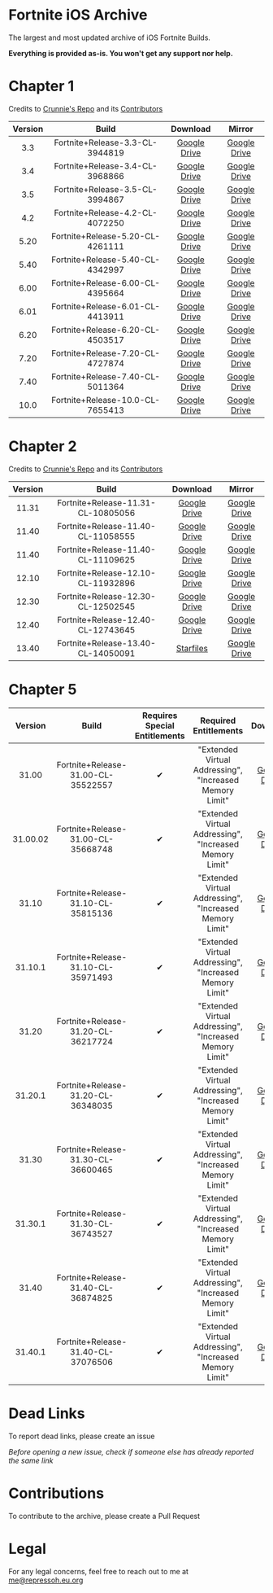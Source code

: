 # Fortnite iOS Archive

The largest and most updated archive of iOS Fortnite Builds.

**Everything is provided as-is. You won't get any support nor help.**

# Chapter 1

Credits to [Crunnie's Repo](https://github.com/Crunnie/FNiOS-Archive?tab=readme-ov-file) and its [Contributors](https://github.com/Crunnie/FNiOS-Archive?tab=readme-ov-file#credits)

|Version|Build|Download|Mirror|
|:---:|:---:|:---:|:---:|
|3.3|Fortnite+Release-3.3-CL-3944819|[Google Drive](https://rebrand.ly/33CL3944819)|[Google Drive](https://drive.google.com/file/d/1-BruW_XYYzyZZFmAz94ufDo_XW-dBunC/view)|
|3.4|Fortnite+Release-3.4-CL-3968866|[Google Drive](https://rebrand.ly/34CL3968866)|[Google Drive](https://drive.google.com/file/d/1-CLGkX7yj0CPdqAWf0m-HnOFTYy2EUQX/view)|
|3.5|Fortnite+Release-3.5-CL-3994867|[Google Drive](https://rebrand.ly/35CL3994867)|[Google Drive](https://drive.google.com/file/d/1-GmMvZDnpUIxzpVAn8xRBpdBUF6O2e1U/view)|
|4.2|Fortnite+Release-4.2-CL-4072250|[Google Drive](https://rebrand.ly/42CL4072250)|[Google Drive](https://drive.google.com/file/d/1-Is4INguv5wQRlVf8UWWqHngkEkronvn/view)|
|5.20|Fortnite+Release-5.20-CL-4261111|[Google Drive](https://rebrand.ly/520CL4261111)|[Google Drive](https://drive.google.com/file/d/1-JR_AAykwmtj6w3nX3-sWsaKrAJhLIZ_/view)|
|5.40|Fortnite+Release-5.40-CL-4342997|[Google Drive](https://rebrand.ly/540CL4342997)|[Google Drive](https://drive.google.com/file/d/1-NoCya_lJHBLmPGlpUrtGZ3N-QY0Pp9Q/view)|
|6.00|Fortnite+Release-6.00-CL-4395664|[Google Drive](https://rebrand.ly/600CL4395664)|[Google Drive](https://drive.google.com/file/d/1-OUM0FuMVtNBsODfnUbnHuKzAYcyLTyG/view)|
|6.01|Fortnite+Release-6.01-CL-4413911|[Google Drive](https://rebrand.ly/601CL4413911)|[Google Drive](https://drive.google.com/file/d/1-S79qx_FAl8rhHhSF_j7rQ9539CT38LY/view)|
|6.20|Fortnite+Release-6.20-CL-4503517|[Google Drive](https://rebrand.ly/620CL4503517)|[Google Drive](https://drive.google.com/file/d/1-XvOnloqXaIiBWJqg6oeBLByzWo2ZDBW/view)|
|7.20|Fortnite+Release-7.20-CL-4727874|[Google Drive](https://rebrand.ly/720CL4727874)|[Google Drive](https://drive.google.com/file/d/1-d9HfBfc_GoqRQxk2OOxpHpDs3sKqGe9/view)|
|7.40|Fortnite+Release-7.40-CL-5011364|[Google Drive](https://rebrand.ly/740CL5011364)|[Google Drive](https://drive.google.com/file/d/1-eiqOX0uc_mejmWpFgKwceWT-lzqUUQ7/view)|
|10.0|Fortnite+Release-10.0-CL-7655413|[Google Drive](https://rebrand.ly/1000CL7655413)|[Google Drive](https://drive.google.com/file/d/1-56zpHCYcjfcWUqMAPFd-rc9MBPvwb0S/view)|

# Chapter 2

Credits to [Crunnie's Repo](https://github.com/Crunnie/FNiOS-Archive?tab=readme-ov-file) and its [Contributors](https://github.com/Crunnie/FNiOS-Archive?tab=readme-ov-file#credits)

|Version|Build|Download|Mirror|
|:---:|:---:|:---:|:---:|
|11.31|Fortnite+Release-11.31-CL-10805056|[Google Drive](https://rebrand.ly/1131CL10805056)|[Google Drive](https://drive.google.com/file/d/1-pIVwDExsbCvQ1ERJKCiETwODiLkSLCi/view)|
|11.40|Fortnite+Release-11.40-CL-11058555|[Google Drive](https://rebrand.ly/1140CL11058555)|[Google Drive](https://drive.google.com/file/d/103R0oMRyNhIYna6Q8tekSa47lkIUWYWr/view)|
|11.40|Fortnite+Release-11.40-CL-11109625|[Google Drive](https://rebrand.ly/1140CL11109625)|[Google Drive](https://drive.google.com/file/d/1081luQt3UAuezQw3Ab2PQgKuAKWUTMV4/view)|
|12.10|Fortnite+Release-12.10-CL-11932896|[Google Drive](https://rebrand.ly/1210CL11932896)|[Google Drive](https://drive.google.com/file/d/1084NEYDz2Rt15VSbjjfB9P6tp5DF3xI3/view)|
|12.30|Fortnite+Release-12.30-CL-12502545|[Google Drive](https://rebrand.ly/1230CL12502545)|[Google Drive](https://drive.google.com/file/d/10BJVimAfHVKqyexfQ2rNqG8HbwvQTX3P/view)|
|12.40|Fortnite+Release-12.40-CL-12743645|[Google Drive](https://rebrand.ly/1240CL12743645)|[Google Drive](https://drive.google.com/file/d/10C7tqHHVPTJDCgWDeRV2dU5obw33zy3O/view)|
|13.40|Fortnite+Release-13.40-CL-14050091|[Starfiles](https://rebrand.ly/1340-CL-14050091)|[Google Drive](https://drive.google.com/file/d/10IGpedUoXx5ulVOxLKiVhxViD1Mj3Tfb/view)|

# Chapter 5

|Version|Build|Requires Special Entitlements|Required Entitlements|Download|
|:---:|:---:|:---:|:---:|:---:|
|31.00|Fortnite+Release-31.00-CL-35522557|✔|"Extended Virtual Addressing", "Increased Memory Limit"|[Google Drive](https://rebrand.ly/3100CL35522557)|
|31.00.02|Fortnite+Release-31.00-CL-35668748|✔|"Extended Virtual Addressing", "Increased Memory Limit"|[Google Drive](https://rebrand.ly/3100CL35668748)|
|31.10|Fortnite+Release-31.10-CL-35815136|✔|"Extended Virtual Addressing", "Increased Memory Limit"|[Google Drive](https://drive.google.com/file/d/10SAFjNl_vbPKibDfTRjQbgiCJaGjZZAi/view)|
|31.10.1|Fortnite+Release-31.10-CL-35971493|✔|"Extended Virtual Addressing", "Increased Memory Limit"|[Google Drive](https://drive.google.com/file/d/10b8NraCi6jj3scOFHcshT56meE_7iM3b/view)|
|31.20|Fortnite+Release-31.20-CL-36217724|✔| "Extended Virtual Addressing", "Increased Memory Limit"|[Google Drive](https://drive.google.com/file/d/1FfL7hFb8ppc6twSn_ISUZEPHM0DP23U3/view)|
|31.20.1|Fortnite+Release-31.20-CL-36348035|✔| "Extended Virtual Addressing", "Increased Memory Limit"|[Google Drive](https://drive.google.com/file/d/10pBb4AVO4ptUm-SUjyC_Qb-dHoR422OC/view)|
|31.30|Fortnite+Release-31.30-CL-36600465|✔| "Extended Virtual Addressing", "Increased Memory Limit"|[Google Drive](https://drive.google.com/file/d/1rJZ1BVdVMwlzhrvqRJDoiNbEki8utYCm/view)|
|31.30.1|Fortnite+Release-31.30-CL-36743527|✔| "Extended Virtual Addressing", "Increased Memory Limit"|[Google Drive](https://drive.google.com/file/d/10pMqDkx1qR12bTLK5-b2yy2S6uWtZy_k/view)|
|31.40|Fortnite+Release-31.40-CL-36874825|✔| "Extended Virtual Addressing", "Increased Memory Limit"|[Google Drive](https://drive.google.com/file/d/130N81ui92yrGfqHM2tdgo7piS0TXHOiw/view)|
|31.40.1|Fortnite+Release-31.40-CL-37076506|✔| "Extended Virtual Addressing", "Increased Memory Limit"|[Google Drive](https://drive.google.com/file/d/1T2Mdj_ZYb3eEQgj4xeKfY139eGm2bFtS/view)|

# Dead Links

To report dead links, please create an issue


*Before opening a new issue, check if someone else has already reported the same link*

# Contributions

To contribute to the archive, please create a Pull Request

# Legal

For any legal concerns, feel free to reach out to me at me@repressoh.eu.org
